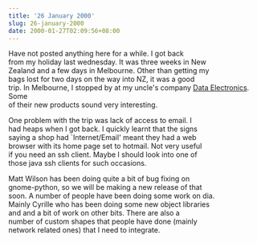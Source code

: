 ```yaml
---
title: '26 January 2000'
slug: 26-january-2000
date: 2000-01-27T02:09:56+08:00
---
```


Have not posted anything here for a while. I got back\
from my holiday last wednesday. It was three weeks in New\
Zealand and a few days in Melbourne. Other than getting my\
bags lost for two days on the way into NZ, it was a good\
trip. In Melbourne, I stopped by at my uncle\'s company [Data
Electronics](http://www.datataker.com/). Some\
of their new products sound very interesting.

One problem with the trip was lack of access to email. I\
had heaps when I got back. I quickly learnt that the signs\
saying a shop had \`Internet/Email\' meant they had a web\
browser with its home page set to hotmail. Not very useful\
if you need an ssh client. Maybe I should look into one of\
those java ssh clients for such occasions.

Matt Wilson has been doing quite a bit of bug fixing on\
gnome-python, so we will be making a new release of that\
soon. A number of people have been doing some work on dia.\
Mainly Cyrille who has been doing some new object libraries\
and and a bit of work on other bits. There are also a\
number of custom shapes that people have done (mainly\
network related ones) that I need to integrate.
